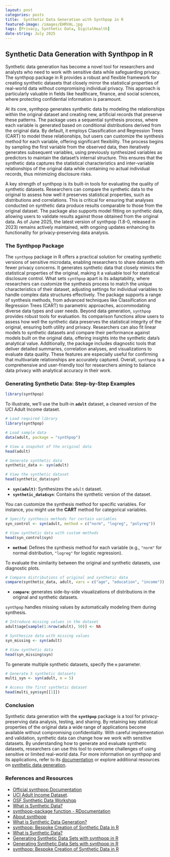 ```yaml
---
layout: post
categories: posts
title:  Synthetic Data Generation with Synthpop in R
featured-image: /images/EHRVAL.jpg
tags: [Privacy, Synthetic Data, DigitalHealth]
date-string: July 2025
---
```



## Synthetic Data Generation with Synthpop in R
Synthetic data generation has become a novel tool for researchers and analysts who need to work with sensitive data while safeguarding privacy. The synthpop package in R provides a robust and flexible framework for creating synthetic datasets that closely mirror the statistical properties of real-world data without compromising individual privacy. This approach is particularly valuable in fields like healthcare, finance, and social sciences, where protecting confidential information is paramount.

At its core, synthpop generates synthetic data by modeling the relationships within the original dataset and creating new, artificial records that preserve these patterns. The package uses a sequential synthesis process, where each variable is generated based on conditional distributions derived from the original data. By default, it employs Classification and Regression Trees (CART) to model these relationships, but users can customize the synthesis method for each variable, offering significant flexibility. The process begins by sampling the first variable from the observed data, then iteratively generates subsequent variables, using previously synthesized variables as predictors to maintain the dataset’s internal structure. This ensures that the synthetic data captures the statistical characteristics and inter-variable relationships of the original data while containing no actual individual records, thus minimizing disclosure risks.

A key strength of synthpop is its built-in tools for evaluating the quality of synthetic datasets. Researchers can compare the synthetic data to the original to assess how well it preserves statistical properties, such as distributions and correlations. This is critical for ensuring that analyses conducted on synthetic data produce results comparable to those from the original dataset. The package also supports model fitting on synthetic data, allowing users to validate results against those obtained from the original data. As of June 2025, the latest version of synthpop (1.8-0, released in 2023) remains actively maintained, with ongoing updates enhancing its functionality for privacy-preserving data analysis.


### The Synthpop Package

The `synthpop` package in R offers a practical solution for creating synthetic versions of sensitive microdata, enabling researchers to share datasets with fewer privacy concerns. It generates synthetic data that closely mimics the statistical properties of the original, making it a valuable tool for statistical disclosure control. What sets `synthpop` apart is its adaptability, where researchers can customize the synthesis process to match the unique characteristics of their dataset, adjusting settings for individual variables to handle complex data structures effectively. The package supports a range of synthesis methods, from advanced techniques like Classification and Regression Trees (CART) to parametric approaches, accommodating diverse data types and user needs. Beyond data generation, `synthpop` provides robust tools for evaluation. Its comparison functions allow users to assess how well the synthetic data preserves the statistical integrity of the original, ensuring both utility and privacy. Researchers can also fit linear models to synthetic datasets and compare their performance against models built on the original data, offering insights into the synthetic data’s analytical value. Additionally, the package includes diagnostic tools that deliver detailed summaries, correlation analyses, and visualizations to evaluate data quality. These features are especially useful for confirming that multivariate relationships are accurately captured. Overall, `synthpop` is a comprehensive and user-friendly tool for researchers aiming to balance data privacy with analytical accuracy in their work.


### Generating Synthetic Data: Step-by-Step Examples


```r
library(synthpop)
```

To illustrate, we’ll use the built-in **`adult`** dataset, a cleaned version of the UCI Adult Income dataset.

```r
# Load required library
library(synthpop)

# Load sample data
data(adult, package = "synthpop")

# View a snapshot of the original data
head(adult)

# Generate synthetic data
synthetic_data <- syn(adult)

# View the synthetic dataset
head(synthetic_data$syn)
```
- **`syn(adult)`**: Synthesizes the `adult` dataset.
- **`synthetic_data$syn`**: Contains the synthetic version of the dataset.

You can customize the synthesis method for specific variables. For instance, you might use the **CART** method for categorical variables.

```r
# Specify synthesis methods for certain variables
syn_control <- syn(adult, method = c("norm", "logreg", "polyreg"))

# View synthetic data with custom methods
head(syn_control$syn)
```
- **`method`**: Defines the synthesis method for each variable (e.g., `"norm"` for normal distribution, `"logreg"` for logistic regression).

To evaluate the similarity between the original and synthetic datasets, use diagnostic plots.

```r
# Compare distributions of original and synthetic data
compare(synthetic_data, adult, vars = c("age", "education", "income"))
```

- **`compare`**: generates side-by-side visualizations of distributions in the original and synthetic datasets.

`synthpop` handles missing values by automatically modeling them during synthesis.

```r
# Introduce missing values in the dataset
adult$age[sample(1:nrow(adult), 50)] <- NA

# Synthesize data with missing values
syn_missing <- syn(adult)

# View synthetic data
head(syn_missing$syn)
```

To generate multiple synthetic datasets, specify the `m` parameter.

```r
# Generate 5 synthetic datasets
multi_syn <- syn(adult, m = 5)

# Access the first synthetic dataset
head(multi_syn$syn[[1]])
```



### Conclusion

Synthetic data generation with the **`synthpop`** package is a tool for privacy-preserving data analysis, testing, and sharing. By retaining key statistical properties of the original data a wide range of applications become available without compromising confidentiality. With careful implementation and validation, synthetic data can change how we work with sensitive datasets. By understanding how to generate and evaluate synthetic datasets, researchers can use this tool to overcome challenges of using sensitive or limited real-world data. For more information on synthpop and its applications, refer to its [documentation](https://cran.r-project.org/web/packages/synthpop/synthpop.pdf) or explore additional resources on [synthetic data generation](https://aws.amazon.com/what-is/synthetic-data/).



### References and Resources

- [Official synthpop Documentation](https://cran.r-project.org/web/packages/synthpop/synthpop.pdf)  
- [UCI Adult Income Dataset](https://archive.ics.uci.edu/ml/datasets/adult).  
- [OSF Synthetic Data Workshop](https://thomvolker.github.io/osf_synthetic/osf_synthetic_workshop.html)
- [What is Synthetic Data?](https://aws.amazon.com/what-is/synthetic-data/)
- [synthpop-package function - RDocumentation](https://www.rdocumentation.org/packages/synthpop/versions/1.8-0/topics/synthpop-package)
- [About synthpop](https://synthpop.org.uk/about-synthpop.html)
- [What is Synthetic Data Generation?](https://gretel.ai/technical-glossary/what-is-synthetic-data-generation)
- [synthpop: Bespoke Creation of Synthetic Data in R](https://cran.r-project.org/web/packages/synthpop/vignettes/synthpop.pdf)
- [What is Synthetic Data?](https://mostly.ai/what-is-synthetic-data)
- [Generating Synthetic Data Sets with synthpop in R](https://www.gerkovink.com/miceVignettes/synthetic/synthetic.html)
- [Generating Synthetic Data Sets with synthpop in R](https://www.r-bloggers.com/2019/01/generating-synthetic-data-sets-with-synthpop-in-r/)
- [synthpop: Bespoke Creation of Synthetic Data in R](https://www.jstatsoft.org/v074/i11) 
